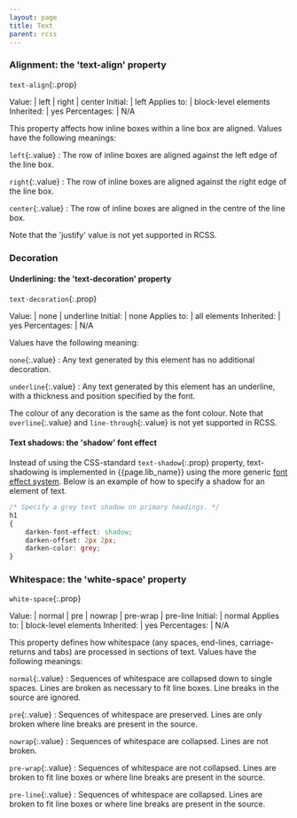 ```yaml
---
layout: page
title: Text
parent: rcss
---
```


### Alignment: the 'text-align' property

`text-align`{:.prop}

Value: | left \| right \| center
Initial: | left
Applies to: | block-level elements
Inherited: | yes
Percentages: | N/A

This property affects how inline boxes within a line box are aligned. Values have the following meanings:

`left`{:.value}
: The row of inline boxes are aligned against the left edge of the line box. 

`right`{:.value}
: The row of inline boxes are aligned against the right edge of the line box. 

`center`{:.value}
: The row of inline boxes are aligned in the centre of the line box. 

Note that the 'justify' value is not yet supported in RCSS.

### Decoration

#### Underlining: the 'text-decoration' property

`text-decoration`{:.prop}

Value: | none \| underline
Initial: | none
Applies to: | all elements
Inherited: | yes
Percentages: | N/A

Values have the following meaning:

`none`{:.value}
: Any text generated by this element has no additional decoration. 

`underline`{:.value}
: Any text generated by this element has an underline, with a thickness and position specified by the font. 

The colour of any decoration is the same as the font colour. Note that `overline`{:.value} and `line-through`{:.value} is not yet supported in RCSS.

#### Text shadows: the 'shadow' font effect

Instead of using the CSS-standard `text-shadow`{:.prop} property, text-shadowing is implemented in {{page.lib_name}} using the more generic [font effect system](font_effects.html). Below is an example of how to specify a shadow for an element of text.

```css
/* Specify a grey text shadow on primary headings. */
h1
{
	darken-font-effect: shadow;
	darken-offset: 2px 2px;
	darken-color: grey;
}
```

### Whitespace: the 'white-space' property

`white-space`{:.prop}

Value: | normal \| pre \| nowrap \| pre-wrap \| pre-line
Initial: | normal
Applies to: | block-level elements
Inherited: | yes
Percentages: | N/A

This property defines how whitespace (any spaces, end-lines, carriage-returns and tabs) are processed in sections of text. Values have the following meanings:

`normal`{:.value}
: Sequences of whitespace are collapsed down to single spaces. Lines are broken as necessary to fit line boxes. Line breaks in the source are ignored. 

`pre`{:.value}
: Sequences of whitespace are preserved. Lines are only broken where line breaks are present in the source. 

`nowrap`{:.value}
: Sequences of whitespace are collapsed. Lines are not broken. 

`pre-wrap`{:.value}
: Sequences of whitespace are not collapsed. Lines are broken to fit line boxes or where line breaks are present in the source. 

`pre-line`{:.value}
: Sequences of whitespace are collapsed. Lines are broken to fit line boxes or where line breaks are present in the source. 
